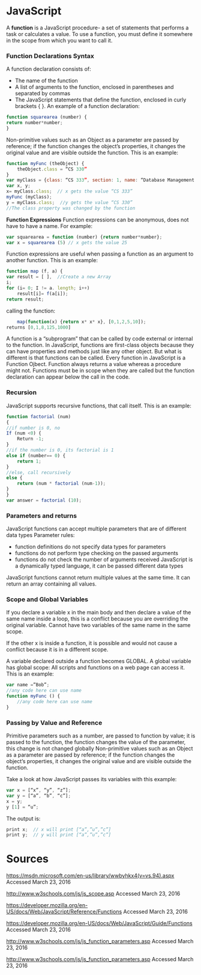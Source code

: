 <h1>JavaScript</h1>

A <b>function</b> is a JavaScript procedure- a set of statements that performs a task or calculates a value. To use a function, you must define it somewhere in the scope from which you want to call it. 

<b><h3>Function Declarations Syntax</h3></b>
A function declaration consists of:
-	The name of the function
-	A list of arguments to the function, enclosed in parentheses and separated by commas
-	The JavaScript statements that define the function, enclosed in curly brackets { }.
An example of a function declaration:

```JavaScript
function squarearea (number) {
return number*number;
}
```

Non-primitive values such as an Object as a parameter are passed by reference; if the function changes the object’s properties, it changes the original value and are visible outside the function. This is an example:

```JavaScript
function myFunc (theObject) {
	theObject.class = “CS 330”
}
var myClass = {class: “CS 333”, section: 1, name: “Database Management Systems”};
var x, y;
x= myClass.class;  // x gets the value “CS 333”
myFunc (myClass);
y = myClass.class;  //y gets the value “CS 330” 
//The class property was changed by the function

```

<b>Function Expressions</b>
Function expressions can be anonymous, does not have to have a name. For example:
```JavaScript
var squarearea = function (number) {return number*number};
var x = squarearea (5) // x gets the value 25
```

Function expressions are useful when passing a function as an argument to another function. This is an example:

```JavaScript
function map (f, a) {
var result = [ ],  //Create a new Array
i;
for (i= 0; I != a. length; i++)
	result[i]= f(a[i]);
return result;
```

calling the function:

```JavaScript
	map(function(x) {return x* x* x}, [0,1,2,5,10]);
returns [0,1,8,125,1000]
```

A function is a “subprogram” that can be called by code external or internal to the function. In JavaScript, functions are first-class objects because they can have properties and methods just like any other object. But what is different is that functions can be called. Every function in JavaScript is a Function Ojbect. Function always returns a value whereas a procedure might not.
Functions must be in scope when they are called but the function declaration can appear below the call in the code.

<b><h3>Recursion</h3></b>
JavaScript supports recursive functions, that call itself. 
This is an example:

```JavaScript
function factorial (num) 
{ 
//if number is 0, no
If (num <0) {
	Return -1;
}
//if the number is 0, its factorial is 1
else if (number== 0) {
	return 1;
}
//else, call recursively 
else {
	return (num * factorial (num-1));
}
}
var answer = factorial (10);
```
<b><h3>Parameters and returns</h3></b>
JavaScript functions can accept multiple parameters that are of different data types 
Parameter rules:
-	function definitions do not specify data types for parameters
-	functions do not perform type checking on the passed arguments
-	functions do not check the number of arguments received 
JavaScript is a dynamically typed language, it can be passed different data types 

JavaScript functions cannot return multiple values at the same time. It can return an array containing all values. 

<b><h3>Scope and Global Variables</h3></b>
If you declare a variable x in the main body and then declare a value of the same name inside a loop, this is a conflict because you are overriding the original variable. Cannot have two variables of the same name in the same scope.

If the other x is inside a function, it is possible and would not cause a conflict because it is in a different scope.


A variable declared outside a function becomes GLOBAL. A global variable has global scope: All scripts and functions on a web page can access it. This is an example:

```JavaScript
var name =”Bob”;
//any code here can use name
function myFunc () {
	//any code here can use name 
} 
```

<b><h3>Passing by Value and Reference</h3></b>

Primitive parameters such as a number, are passed to function by value; it is passed to the function, the function changes the value of the parameter, this change is not changed globally
Non-primitive values such as an Object as a parameter are passed by reference; if the function changes the object’s properties, it changes the original value and are visible outside the function.

Take a look at how JavaScript passes its variables with this example:

``` JavaScript
var x = [“x”, “y”, “z”];
var y = [“a”, “b”, “c”];
x = y;
y [1] = “u”;
```
The output is:
```JavaScript
print x;  // x will print [“a”,”u”,”c”]
print y;  // y will print [“a”,”u”,”c”]
```


<h1>Sources</h1>

https://msdn.microsoft.com/en-us/library/wwbyhkx4(v=vs.94).aspx Accessed March 23, 2016 

http://www.w3schools.com/js/js_scope.asp Accessed March 23, 2016

https://developer.mozilla.org/en-US/docs/Web/JavaScript/Reference/Functions Accessed March 23, 2016

https://developer.mozilla.org/en-US/docs/Web/JavaScript/Guide/Functions Accessed March 23, 2016

http://www.w3schools.com/js/js_function_parameters.asp Accessed March 23, 2016

http://www.w3schools.com/js/js_function_parameters.asp Accessed March 23, 2016

